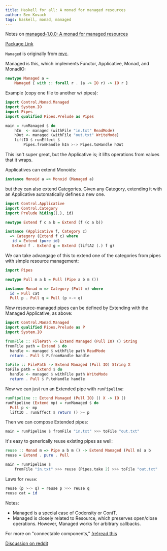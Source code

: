 ```yaml
---
title: Haskell for all: A monad for managed resources
author: Ben Kovach
tags: haskell, monad, managed
---
```

Notes on [managed-1.0.0: A monad for managed resources](http://www.haskellforall.com/2014/08/managed-100-monad-for-managed-resources.html)

[Package Link](http://hackage.haskell.org/package/managed)

`Managed` is originally from [mvc](https://hackage.haskell.org/package/mvc). 

Managed is this, which implements Functor, Applicative, Monad, and MonadIO:

```haskell
newtype Managed a =
    Managed { with :: forall r . (a -> IO r) -> IO r }
```

Example (copy one file to another w/ pipes):

```haskell
import Control.Monad.Managed
import System.IO
import Pipes
import qualified Pipes.Prelude as Pipes

main = runManaged $ do
    hIn  <- managed (withFile "in.txt" ReadMode)
    hOut <- managed (withFile "out.txt" WriteMode)
    liftIO $ runEffect $
        Pipes.fromHandle hIn >-> Pipes.toHandle hOut
```

This isn't super great, but the Applicative is; it lifts operations from values that it wraps.

Applicatives can extend Monoids:

```haskell
instance Monoid a => Monoid (Managed a)
```

but they can also extend Categories. Given any Category, extending it with an Applicative automatically defines a new one.

```haskell
import Control.Applicative
import Control.Category
import Prelude hiding((.), id)

newtype Extend f c a b = Extend (f (c a b))

instance (Applicative f, Category c) 
  => Category (Extend f c) where
   id = Extend (pure id)
   Extend f . Extend g = Extend (liftA2 (.) f g) 
```

We can take advangage of this to extend one of the categories from pipes with simple resource management:

```haskell
import Pipes

newtype Pull m a b = Pull (Pipe a b m ())

instance Monad m => Category (Pull m) where
  id = Pull cat
  Pull p . Pull q = Pull (p <-< q)
```

Now resource-managed pipes can be defined by Extending with the Managed Applicative, as above:

```haskell
import Control.Monad.Managed
import qualified Pipes.Prelude as P
import System.IO

fromFile :: FilePath -> Extend Managed (Pull IO) () String
fromFile path = Extend $ do
  handle <- managed $ withFile path ReadMode
  return . Pull $ P.fromHandle handle

toFile :: FilePath -> Extend Managed (Pull IO) String X
toFile path = Extend $ do
  handle <- managed $ withFile path WriteMode
  return . Pull $ P.toHandle handle
```

Now we can just run an Extended pipe with `runPipeline`:

```haskell
runPipeline :: Extend Managed (Pull IO) () X -> IO ()
runPipeline (Extend mp) = runManaged $ do
  Pull p <- mp
  liftIO . runEffect $ return () >~ p
```

Then we can compose Extended pipes:

```haskell
main = runPipeline $ fromFile "in.txt" >>> toFile "out.txt"
```

It's easy to generically reuse existing pipes as well:

```haskell
reuse :: Monad m => Pipe a b m () -> Extend Managed (Pull m) a b
reuse = Extend . pure . Pull

main = runPipeline $ 
    fromFile "in.txt" >>> reuse (Pipes.take 2) >>> toFile "out.txt"
```

Laws for `reuse`:

```haskell
reuse (p >-> q) = reuse p >>> reuse q
reuse cat = id
```

Notes: 
- Managed is a special case of Codensity or ContT.
- Managed is closely related to Resource, which preserves open/close operations. However, Managed works for arbitrary callbacks.

For more on "connectable components," [(re)read this](http://www.haskellforall.com/2012/08/the-category-design-pattern.html)

[Discussion on reddit](http://www.reddit.com/r/haskell/comments/2d7109/haskell_for_all_managed100_a_monad_for_managed/)